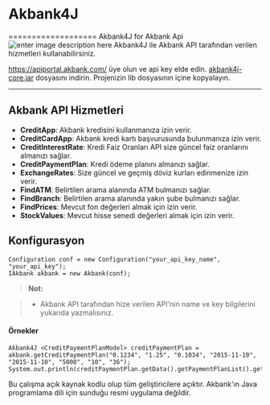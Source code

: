 # Akbank4J
===================
Akbank4J for Akbank Api
![enter image description here](http://akbank4j.org/akbank4j.jpg)
Akbank4J ile Akbank API tarafından verilen hizmetleri kullanabilirsiniz.

https://apiportal.akbank.com/ üye olun ve api key elde edin.
[akbank4j-core.jar](http://akbank4j.org/akbank4j-core.jar) dosyasını indirin. Projenizin lib dosyasının içine kopyalayın.

----------

Akbank API Hizmetleri
-------------
 - **CreditApp**: Akbank kredisini kullanmanıza izin verir.
 - **CreditCardApp**: Akbank kredi kartı başvurusunda bulunmanıza izin verir.
 - **CreditInterestRate**: Kredi Faiz Oranları API size güncel faiz oranlarını almanızı sağlar.
 - **CreditPaymentPlan**: Kredi ödeme planını almanızı sağlar.
 - **ExchangeRates**: Size güncel ve geçmiş döviz kurları edinmenize izin verir.
 - **FindATM**: Belirtilen arama alanında ATM bulmanızı sağlar.
 - **FindBranch**: Belirtilen arama alanında yakın şube bulmanızı sağlar.
 - **FindPrices**: Mevcut fon değerleri almak için izin verir.
 - **StockValues**: Mevcut hisse senedi değerleri almak için izin verir.


Konfigurasyon
-------------
    Configuration conf = new Configuration("your_api_key_name", "your_api_key");
    IAkbank akbank = new Akbank(conf);


> **Not:**

> - Akbank API tarafından hize verilen API'nin name ve key bilgilerini yukarıda yazmalısınız.


#### Örnekler

    Akbank4J <CreditPaymentPlanModel> creditPaymentPlan = akbank.getCreditPaymentPlan("0.1234", "1.25", "0.1034", "2015-11-10", "2015-11-10", "5000", "10", "36");
    System.out.println(creditPaymentPlan.getData().getPaymentPlanList().get(0).getDate());


Bu çalışma açık kaynak kodlu olup tüm geliştiricilere açıktır. Akbank'ın Java programlama dili için sunduğu resmi uygulama değildir.
